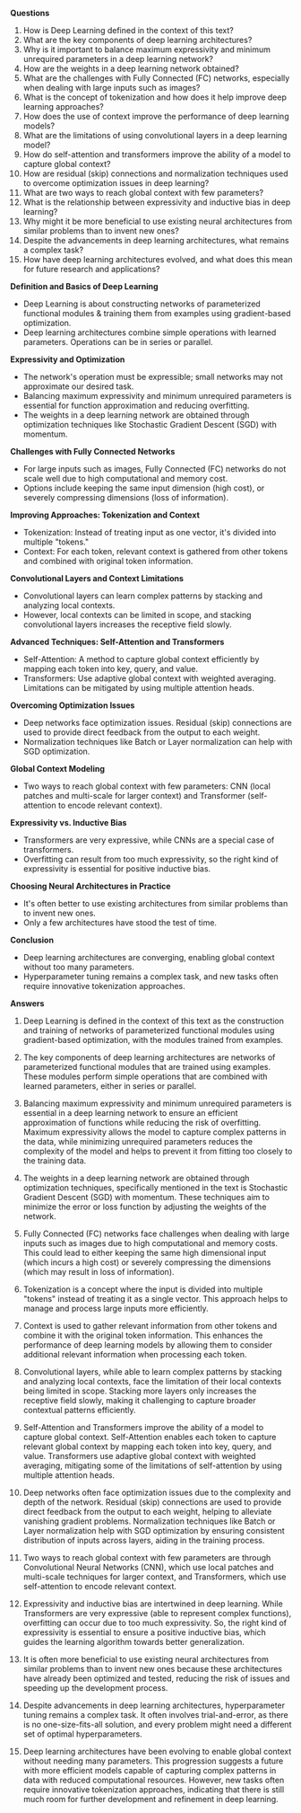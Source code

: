 
**Questions**
1. How is Deep Learning defined in the context of this text?
2. What are the key components of deep learning architectures?
3. Why is it important to balance maximum expressivity and minimum unrequired parameters in a deep learning network?
4. How are the weights in a deep learning network obtained?
5. What are the challenges with Fully Connected (FC) networks, especially when dealing with large inputs such as images?
6. What is the concept of tokenization and how does it help improve deep learning approaches?
7. How does the use of context improve the performance of deep learning models?
8. What are the limitations of using convolutional layers in a deep learning model?
9. How do self-attention and transformers improve the ability of a model to capture global context?
10. How are residual (skip) connections and normalization techniques used to overcome optimization issues in deep learning?
11. What are two ways to reach global context with few parameters?
12. What is the relationship between expressivity and inductive bias in deep learning?
13. Why might it be more beneficial to use existing neural architectures from similar problems than to invent new ones?
14. Despite the advancements in deep learning architectures, what remains a complex task?
15. How have deep learning architectures evolved, and what does this mean for future research and applications?

**Definition and Basics of Deep Learning**
- Deep Learning is about constructing networks of parameterized functional modules & training them from examples using gradient-based optimization.
- Deep learning architectures combine simple operations with learned parameters. Operations can be in series or parallel.

**Expressivity and Optimization**
- The network's operation must be expressible; small networks may not approximate our desired task. 
- Balancing maximum expressivity and minimum unrequired parameters is essential for function approximation and reducing overfitting.
- The weights in a deep learning network are obtained through optimization techniques like Stochastic Gradient Descent (SGD) with momentum.

**Challenges with Fully Connected Networks**
- For large inputs such as images, Fully Connected (FC) networks do not scale well due to high computational and memory cost.
- Options include keeping the same input dimension (high cost), or severely compressing dimensions (loss of information).

**Improving Approaches: Tokenization and Context**
- Tokenization: Instead of treating input as one vector, it's divided into multiple "tokens."
- Context: For each token, relevant context is gathered from other tokens and combined with original token information.

**Convolutional Layers and Context Limitations**
- Convolutional layers can learn complex patterns by stacking and analyzing local contexts.
- However, local contexts can be limited in scope, and stacking convolutional layers increases the receptive field slowly.

**Advanced Techniques: Self-Attention and Transformers**
- Self-Attention: A method to capture global context efficiently by mapping each token into key, query, and value.
- Transformers: Use adaptive global context with weighted averaging. Limitations can be mitigated by using multiple attention heads.

**Overcoming Optimization Issues**
- Deep networks face optimization issues. Residual (skip) connections are used to provide direct feedback from the output to each weight.
- Normalization techniques like Batch or Layer normalization can help with SGD optimization.

**Global Context Modeling**
- Two ways to reach global context with few parameters: CNN (local patches and multi-scale for larger context) and Transformer (self-attention to encode relevant context).

**Expressivity vs. Inductive Bias**
- Transformers are very expressive, while CNNs are a special case of transformers.
- Overfitting can result from too much expressivity, so the right kind of expressivity is essential for positive inductive bias.

**Choosing Neural Architectures in Practice**
- It's often better to use existing architectures from similar problems than to invent new ones.
- Only a few architectures have stood the test of time.

**Conclusion**
- Deep learning architectures are converging, enabling global context without too many parameters.
- Hyperparameter tuning remains a complex task, and new tasks often require innovative tokenization approaches.

**Answers**
1. Deep Learning is defined in the context of this text as the construction and training of networks of parameterized functional modules using gradient-based optimization, with the modules trained from examples.

2. The key components of deep learning architectures are networks of parameterized functional modules that are trained using examples. These modules perform simple operations that are combined with learned parameters, either in series or parallel.

3. Balancing maximum expressivity and minimum unrequired parameters is essential in a deep learning network to ensure an efficient approximation of functions while reducing the risk of overfitting. Maximum expressivity allows the model to capture complex patterns in the data, while minimizing unrequired parameters reduces the complexity of the model and helps to prevent it from fitting too closely to the training data.

4. The weights in a deep learning network are obtained through optimization techniques, specifically mentioned in the text is Stochastic Gradient Descent (SGD) with momentum. These techniques aim to minimize the error or loss function by adjusting the weights of the network.

5. Fully Connected (FC) networks face challenges when dealing with large inputs such as images due to high computational and memory costs. This could lead to either keeping the same high dimensional input (which incurs a high cost) or severely compressing the dimensions (which may result in loss of information).

6. Tokenization is a concept where the input is divided into multiple "tokens" instead of treating it as a single vector. This approach helps to manage and process large inputs more efficiently.

7. Context is used to gather relevant information from other tokens and combine it with the original token information. This enhances the performance of deep learning models by allowing them to consider additional relevant information when processing each token.

8. Convolutional layers, while able to learn complex patterns by stacking and analyzing local contexts, face the limitation of their local contexts being limited in scope. Stacking more layers only increases the receptive field slowly, making it challenging to capture broader contextual patterns efficiently.

9. Self-Attention and Transformers improve the ability of a model to capture global context. Self-Attention enables each token to capture relevant global context by mapping each token into key, query, and value. Transformers use adaptive global context with weighted averaging, mitigating some of the limitations of self-attention by using multiple attention heads.

10. Deep networks often face optimization issues due to the complexity and depth of the network. Residual (skip) connections are used to provide direct feedback from the output to each weight, helping to alleviate vanishing gradient problems. Normalization techniques like Batch or Layer normalization help with SGD optimization by ensuring consistent distribution of inputs across layers, aiding in the training process.

11. Two ways to reach global context with few parameters are through Convolutional Neural Networks (CNN), which use local patches and multi-scale techniques for larger context, and Transformers, which use self-attention to encode relevant context.

12. Expressivity and inductive bias are intertwined in deep learning. While Transformers are very expressive (able to represent complex functions), overfitting can occur due to too much expressivity. So, the right kind of expressivity is essential to ensure a positive inductive bias, which guides the learning algorithm towards better generalization.

13. It is often more beneficial to use existing neural architectures from similar problems than to invent new ones because these architectures have already been optimized and tested, reducing the risk of issues and speeding up the development process.

14. Despite advancements in deep learning architectures, hyperparameter tuning remains a complex task. It often involves trial-and-error, as there is no one-size-fits-all solution, and every problem might need a different set of optimal hyperparameters.

15. Deep learning architectures have been evolving to enable global context without needing many parameters. This progression suggests a future with more efficient models capable of capturing complex patterns in data with reduced computational resources. However, new tasks often require innovative tokenization approaches, indicating that there is still much room for further development and refinement in deep learning.
  
